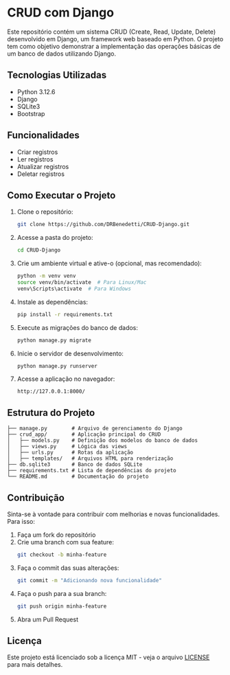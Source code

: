 # CRUD com Django

Este repositório contém um sistema CRUD (Create, Read, Update, Delete) desenvolvido em Django, um framework web baseado em Python. O projeto tem como objetivo demonstrar a implementação das operações básicas de um banco de dados utilizando Django.

## Tecnologias Utilizadas

- Python 3.12.6
- Django
- SQLite3
- Bootstrap

## Funcionalidades

- Criar registros
- Ler registros
- Atualizar registros
- Deletar registros

## Como Executar o Projeto

1. Clone o repositório:
   ```bash
   git clone https://github.com/DRBenedetti/CRUD-Django.git
   ```

2. Acesse a pasta do projeto:
   ```bash
   cd CRUD-Django
   ```

3. Crie um ambiente virtual e ative-o (opcional, mas recomendado):
   ```bash
   python -m venv venv
   source venv/bin/activate  # Para Linux/Mac
   venv\Scripts\activate  # Para Windows
   ```

4. Instale as dependências:
   ```bash
   pip install -r requirements.txt
   ```

5. Execute as migrações do banco de dados:
   ```bash
   python manage.py migrate
   ```

6. Inicie o servidor de desenvolvimento:
   ```bash
   python manage.py runserver
   ```

7. Acesse a aplicação no navegador:
   ```
   http://127.0.0.1:8000/
   ```

## Estrutura do Projeto

```
├── manage.py        # Arquivo de gerenciamento do Django
├── crud_app/        # Aplicação principal do CRUD
│   ├── models.py    # Definição dos modelos do banco de dados
│   ├── views.py     # Lógica das views
│   ├── urls.py      # Rotas da aplicação
│   ├── templates/   # Arquivos HTML para renderização
├── db.sqlite3       # Banco de dados SQLite
├── requirements.txt # Lista de dependências do projeto
└── README.md        # Documentação do projeto
```

## Contribuição

Sinta-se à vontade para contribuir com melhorias e novas funcionalidades. Para isso:

1. Faça um fork do repositório
2. Crie uma branch com sua feature:
   ```bash
   git checkout -b minha-feature
   ```
3. Faça o commit das suas alterações:
   ```bash
   git commit -m "Adicionando nova funcionalidade"
   ```
4. Faça o push para a sua branch:
   ```bash
   git push origin minha-feature
   ```
5. Abra um Pull Request

## Licença

Este projeto está licenciado sob a licença MIT - veja o arquivo [LICENSE](LICENSE) para mais detalhes.


 
